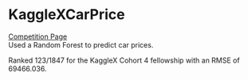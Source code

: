 # KaggleXCarPrice <br/> 

[Competition Page](https://www.kaggle.com/competitions/kagglex-cohort4/overview)<br/> 
Used a Random Forest to predict car prices. <br/> 

Ranked 123/1847 for the KaggleX Cohort 4 fellowship with an RMSE of 69466.036.<br/> 
